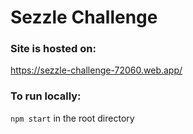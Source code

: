 # Sezzle Challenge

### Site is hosted on:

https://sezzle-challenge-72060.web.app/

### To run locally:

`npm start` in the root directory
